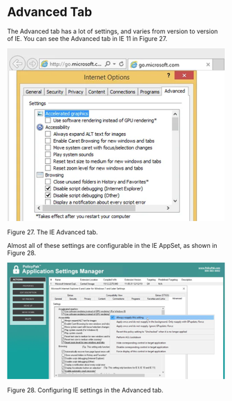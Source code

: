 # Advanced Tab

The Advanced tab has a lot of settings, and varies from version to version of IE. You can see the
Advanced tab in IE 11 in Figure 27.

![ie_appset_tab_by_tab_23](../../../../../../../static/img/product_docs/policypak/policypak/applicationsettings/preconfigured/internetexplorer/tab/ie_appset_tab_by_tab_23.webp)

Figure 27. The IE Advanced tab.

Almost all of these settings are configurable in the IE AppSet, as shown in Figure 28.

![ie_appset_tab_by_tab_24](../../../../../../../static/img/product_docs/policypak/policypak/applicationsettings/preconfigured/internetexplorer/tab/ie_appset_tab_by_tab_24.webp)

Figure 28. Configuring IE settings in the Advanced tab.
